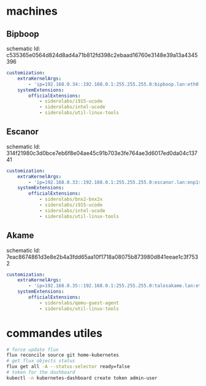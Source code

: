 # machines

## Bipboop

schematic Id: c535365e0564d824d8ad4a71b812fd398c2ebaad16760e3148e39a13a4345396

```yaml
customization:
    extraKernelArgs:
        - 'ip=192.168.0.34::192.168.0.1:255.255.255.0:bipboop.lan:eth0:off:192.168.0.2:192.168.0.3:'
    systemExtensions:
        officialExtensions:
            - siderolabs/i915-ucode
            - siderolabs/intel-ucode
            - siderolabs/util-linux-tools
```

## Escanor

schematic Id: 314f21980c3d0bce7eb6f8e04ae45c91b703e3fe764ae3d6017ed0da04c13741

```yaml
customization:
    extraKernelArgs:
        - 'ip=192.168.0.33::192.168.0.1:255.255.255.0:escanor.lan:enp1s0f1:off:192.168.0.2:192.168.0.3:'
    systemExtensions:
        officialExtensions:
            - siderolabs/bnx2-bnx2x
            - siderolabs/i915-ucode
            - siderolabs/intel-ucode
            - siderolabs/util-linux-tools
```

## Akame

schematic Id: 7eac8674861d3e8e2b4a3fdd65aa10f1718a08075b873980d841eeae1c3f7532

```yaml
customization:
    extraKernelArgs:
        - 'ip=192.168.0.35::192.168.0.1:255.255.255.0:talosakame.lan:eth0:off:192.168.0.2:192.168.0.3:'
    systemExtensions:
        officialExtensions:
            - siderolabs/qemu-guest-agent
            - siderolabs/util-linux-tools
```

# commandes utiles

```bash
# force update flux
flux reconcile source git home-kubernetes
# get flux objects status
flux get all -A --status-selector ready=false
# token for the dashboard
kubectl -n kubernetes-dashboard create token admin-user
```
